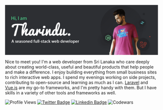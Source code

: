 <img align="center" src="https://raw.githubusercontent.com/pktharindu/pktharindu/master/gh-header.png" alt="banner that says Hi, I am Tharindu - A seasoned full-stack web developer alongside a pretty picture of Tharindu">

Nice to meet you! I'm a web developer from Sri Lanaka who care deeply about creating world-class, useful and beautiful products that help people and make a difference. I enjoy building everything from small business sites to rich interactive web apps. I spend my evenings working on side projects, contributing to open-source and learning as much as I can. [Laravel](https://github.com/laravel/laravel) and [Vue.js](https://github.com/vuejs/vue) are my go-to frameworks, and I'm pretty handy with them. But I have skills in a variety of other tools and frameworks as well.

![Profile Views](https://komarev.com/ghpvc/?username=pktharindu&style=flat-square&color=50e194) [![Twitter Badge](https://img.shields.io/badge/-@CallMeTharindu-1ca0f1?style=flat-square&labelColor=1ca0f1&logo=twitter&logoColor=white&link=https://twitter.com/CallMeTharindu)](https://twitter.com/CallMeTharindu) [![Linkedin Badge](https://img.shields.io/badge/-pktharindu-blue?style=flat-square&logo=Linkedin&logoColor=white&link=https://www.linkedin.com/in/pktharindu/)](https://www.linkedin.com/in/pktharindu/) ![Codewars](https://www.codewars.com/users/pktharindu/badges/micro?theme=light)
